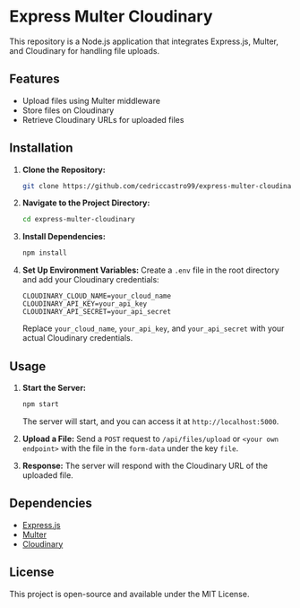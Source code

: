 # Express Multer Cloudinary

This repository is a Node.js application that integrates Express.js, Multer, and Cloudinary for handling file uploads.

## Features

- Upload files using Multer middleware
- Store files on Cloudinary
- Retrieve Cloudinary URLs for uploaded files

## Installation

1. **Clone the Repository:**
   ```bash
   git clone https://github.com/cedriccastro99/express-multer-cloudinary.git
   ```

2. **Navigate to the Project Directory:**
   ```bash
   cd express-multer-cloudinary
   ```

3. **Install Dependencies:**
   ```bash
   npm install
   ```

4. **Set Up Environment Variables:**
   Create a `.env` file in the root directory and add your Cloudinary credentials:
   ```env
   CLOUDINARY_CLOUD_NAME=your_cloud_name
   CLOUDINARY_API_KEY=your_api_key
   CLOUDINARY_API_SECRET=your_api_secret
   ```
   Replace `your_cloud_name`, `your_api_key`, and `your_api_secret` with your actual Cloudinary credentials.

## Usage

1. **Start the Server:**
   ```bash
   npm start
   ```
   The server will start, and you can access it at `http://localhost:5000`.

2. **Upload a File:**
   Send a `POST` request to `/api/files/upload` or `<your own endpoint>` with the file in the `form-data` under the key `file`.

3. **Response:**
   The server will respond with the Cloudinary URL of the uploaded file.

## Dependencies

- [Express.js](https://expressjs.com/)
- [Multer](https://www.npmjs.com/package/multer)
- [Cloudinary](https://www.npmjs.com/package/cloudinary)

## License

This project is open-source and available under the MIT License.

